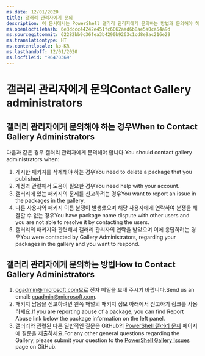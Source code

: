 ```yaml
---
ms.date: 12/01/2020
title: 갤러리 관리자에게 문의
description: 이 문서에서는 PowerShell 갤러리 관리자에게 문의하는 방법과 문의해야 하는 경우를 설명합니다.
ms.openlocfilehash: 6e3dccc44242e451fc6062aad6b8ae5a0ca54a9d
ms.sourcegitcommit: 62282bb9c36fea3b4290b9263c1cd8e9ac216e29
ms.translationtype: HT
ms.contentlocale: ko-KR
ms.lasthandoff: 12/01/2020
ms.locfileid: "96470369"
---
```

# <a name="contact-gallery-administrators"></a><span data-ttu-id="65130-103">갤러리 관리자에게 문의</span><span class="sxs-lookup"><span data-stu-id="65130-103">Contact Gallery administrators</span></span>

## <a name="when-to-contact-gallery-administrators"></a><span data-ttu-id="65130-104">갤러리 관리자에게 문의해야 하는 경우</span><span class="sxs-lookup"><span data-stu-id="65130-104">When to Contact Gallery Administrators</span></span>

<span data-ttu-id="65130-105">다음과 같은 경우 갤러리 관리자에게 문의해야 합니다.</span><span class="sxs-lookup"><span data-stu-id="65130-105">You should contact gallery administrators when:</span></span>

1. <span data-ttu-id="65130-106">게시한 패키지를 삭제해야 하는 경우</span><span class="sxs-lookup"><span data-stu-id="65130-106">You need to delete a package that you published.</span></span>
1. <span data-ttu-id="65130-107">계정과 관련해서 도움이 필요한 경우</span><span class="sxs-lookup"><span data-stu-id="65130-107">You need help with your account.</span></span>
1. <span data-ttu-id="65130-108">갤러리에 있는 패키지의 문제를 신고하려는 경우</span><span class="sxs-lookup"><span data-stu-id="65130-108">You want to report an issue in the packages in the gallery.</span></span>
1. <span data-ttu-id="65130-109">다른 사용자와 패키지 이름 분쟁이 발생했으며 해당 사용자에게 연락하여 분쟁을 해결할 수 없는 경우</span><span class="sxs-lookup"><span data-stu-id="65130-109">You have package name dispute with other users and you are not able to resolve it by contacting the users.</span></span>
1. <span data-ttu-id="65130-110">갤러리의 패키지와 관련해서 갤러리 관리자의 연락을 받았으며 이에 응답하려는 경우</span><span class="sxs-lookup"><span data-stu-id="65130-110">You were contacted by Gallery Administrators, regarding your packages in the gallery and you want to respond.</span></span>

## <a name="how-to-contact-gallery-administrators"></a><span data-ttu-id="65130-111">갤러리 관리자에게 문의하는 방법</span><span class="sxs-lookup"><span data-stu-id="65130-111">How to Contact Gallery Administrators</span></span>

1. <span data-ttu-id="65130-112">cgadmin@microsoft.com으로 전자 메일을 보내 주시기 바랍니다.</span><span class="sxs-lookup"><span data-stu-id="65130-112">Send us an email: cgadmin@microsoft.com.</span></span>
1. <span data-ttu-id="65130-113">패키지 남용을 신고하려면 왼쪽 패널의 패키지 정보 아래에서 신고하기 링크를 사용하세요.</span><span class="sxs-lookup"><span data-stu-id="65130-113">If you are reporting abuse of a package, you can find Report Abuse link below the package information on the left panel.</span></span>
1. <span data-ttu-id="65130-114">갤러리와 관련된 다른 일반적인 질문은 GitHub의 [PowerShell 갤러리 문제](https://github.com/PowerShell/PowerShellGallery/issues) 페이지에 질문을 제출하세요.</span><span class="sxs-lookup"><span data-stu-id="65130-114">For any other general questions regarding the Gallery, please submit your question to the [PowerShell Gallery Issues](https://github.com/PowerShell/PowerShellGallery/issues) page on GitHub.</span></span>
